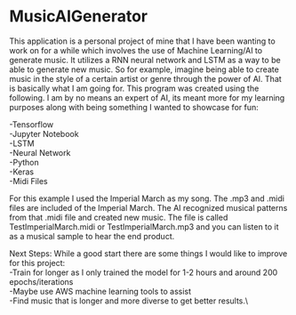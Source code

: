 # MusicAIGenerator
This application is a personal project of mine that I have been wanting to work on for a while which involves the use of Machine Learning/AI
to generate music. It utilizes a RNN neural network and LSTM as a way to be able to generate new music. So for example, imagine being able to
create music in the style of a certain artist or genre through the power of AI. That is basically what I am going for. This program was created
using the following. I am by no means an expert of AI, its meant more for my learning purposes along with being something I wanted to showcase
for fun:

-Tensorflow\
-Jupyter Notebook\
-LSTM\
-Neural Network\
-Python\
-Keras\
-Midi Files

For this example I used the Imperial March as my song. The .mp3 and .midi files are included of the Imperial March. The AI recognized musical patterns
from that .midi file and created new music. The file is called TestImperialMarch.midi or TestImperialMarch.mp3 and you can listen to it
as a musical sample to hear the end product.

Next Steps:
While a good start there are some things I would like to improve for this project:\
  -Train for longer as I only trained the model for 1-2 hours and around 200 epochs/iterations\
  -Maybe use AWS machine learning tools to assist \
  -Find music that is longer and more diverse to get better results.\
